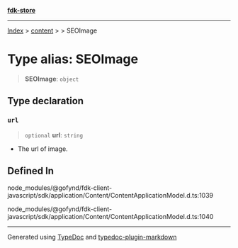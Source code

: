[**fdk-store**](../../../README.md)
***

[Index](../../../API.md) > [content](../../README.md) > [<internal>](../README.md) > SEOImage

# Type alias: SEOImage

> **SEOImage**: `object`

## Type declaration

### `url`

> `optional` **url**: `string`

- The url of image.

## Defined In

node\_modules/@gofynd/fdk-client-javascript/sdk/application/Content/ContentApplicationModel.d.ts:1039

node\_modules/@gofynd/fdk-client-javascript/sdk/application/Content/ContentApplicationModel.d.ts:1040

***
Generated using [TypeDoc](https://typedoc.org/) and [typedoc-plugin-markdown](https://www.npmjs.com/package/typedoc-plugin-markdown)
